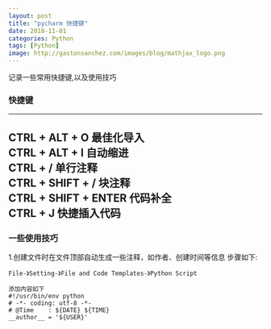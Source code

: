 ```yaml
---
layout: post
title: "pycharm 快捷键"
date: 2018-11-01
categories: Python
tags: [Python]
image: http://gastonsanchez.com/images/blog/mathjax_logo.png
---
```

记录一些常用快捷键,以及使用技巧
<!-- more -->
### 快捷键
-------------------------
CTRL + ALT + O	最佳化导入  
CTRL + ALT + I	自动缩进   
CTRL + /	单行注释  
CTRL + SHIFT + /	块注释  
CTRL + SHIFT + ENTER	代码补全  
CTRL + J          快捷插入代码  
-------------------------

### 一些使用技巧
1.创建文件时在文件顶部自动生成一些注释，如作者、创建时间等信息
步骤如下:
    
    File-》Setting-》File and Code Templates-》Python Script
    
    添加内容如下
    #!/usr/bin/env python
    # -*- coding: utf-8 -*-
    # @Time    : ${DATE} ${TIME}
    __author__ = '${USER}'
